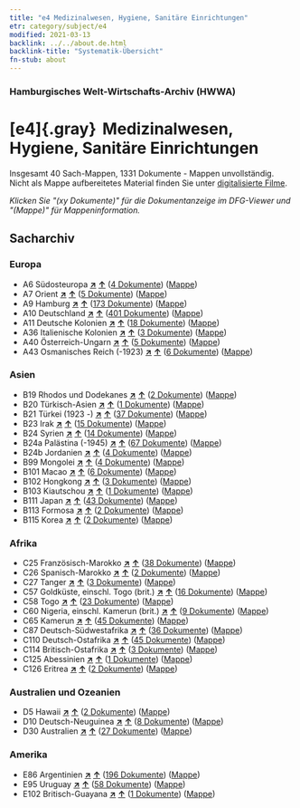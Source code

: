 ```yaml
---
title: "e4 Medizinalwesen, Hygiene, Sanitäre Einrichtungen"
etr: category/subject/e4
modified: 2021-03-13
backlink: ../../about.de.html
backlink-title: "Systematik-Übersicht"
fn-stub: about
---
```


### Hamburgisches Welt-Wirtschafts-Archiv (HWWA)
# [e4]{.gray}&#8201; Medizinalwesen, Hygiene, Sanitäre Einrichtungen&#160; 




Insgesamt 40 Sach-Mappen, 1331 Dokumente - Mappen unvollständig.
Nicht als Mappe aufbereitetes Material finden Sie unter [digitalisierte Filme](/film/h1_sh).

_Klicken Sie "(xy Dokumente)" für die Dokumentanzeige im DFG-Viewer und "(Mappe)" für Mappeninformation._

## Sacharchiv




### Europa

- A6 Südosteuropa [**&nearr;**](../../../geo/i/140900/about.de.html "Südosteuropa (alle Mappen)") [**&uarr;**](../../../geo/about.de.html#A6 "Ländersystematik") (<a href="https://pm20.zbw.eu/dfgview/sh/140900,144266" title="über: Südosteuropa : Medizinalwesen, Hygiene, Sanitäre Einrichtungen" target="_blank">4 Dokumente</a>) ([Mappe](http://purl.org/pressemappe20/folder/sh/140900,144266))
- A7 Orient [**&nearr;**](../../../geo/i/140902/about.de.html "Orient (alle Mappen)") [**&uarr;**](../../../geo/about.de.html#A7 "Ländersystematik") (<a href="https://pm20.zbw.eu/dfgview/sh/140902,144266" title="über: Orient : Medizinalwesen, Hygiene, Sanitäre Einrichtungen" target="_blank">5 Dokumente</a>) ([Mappe](http://purl.org/pressemappe20/folder/sh/140902,144266))
- A9 Hamburg [**&nearr;**](../../../geo/i/140905/about.de.html "Hamburg (alle Mappen)") [**&uarr;**](../../../geo/about.de.html#A9 "Ländersystematik") (<a href="https://pm20.zbw.eu/dfgview/sh/140905,144266" title="über: Hamburg : Medizinalwesen, Hygiene, Sanitäre Einrichtungen" target="_blank">173 Dokumente</a>) ([Mappe](http://purl.org/pressemappe20/folder/sh/140905,144266))
- A10 Deutschland [**&nearr;**](../../../geo/i/126128/about.de.html "Deutschland (alle Mappen)") [**&uarr;**](../../../geo/about.de.html#A10 "Ländersystematik") (<a href="https://pm20.zbw.eu/dfgview/sh/126128,144266" title="über: Deutschland : Medizinalwesen, Hygiene, Sanitäre Einrichtungen" target="_blank">401 Dokumente</a>) ([Mappe](http://purl.org/pressemappe20/folder/sh/126128,144266))
- A11 Deutsche Kolonien [**&nearr;**](../../../geo/i/140960/about.de.html "Deutsche Kolonien (alle Mappen)") [**&uarr;**](../../../geo/about.de.html#A11 "Ländersystematik") (<a href="https://pm20.zbw.eu/dfgview/sh/140960,144266" title="über: Deutsche Kolonien : Medizinalwesen, Hygiene, Sanitäre Einrichtungen" target="_blank">18 Dokumente</a>) ([Mappe](http://purl.org/pressemappe20/folder/sh/140960,144266))
- A36 Italienische Kolonien [**&nearr;**](../../../geo/i/141012/about.de.html "Italienische Kolonien (alle Mappen)") [**&uarr;**](../../../geo/about.de.html#A36 "Ländersystematik") (<a href="https://pm20.zbw.eu/dfgview/sh/141012,144266" title="über: Italienische Kolonien : Medizinalwesen, Hygiene, Sanitäre Einrichtungen" target="_blank">3 Dokumente</a>) ([Mappe](http://purl.org/pressemappe20/folder/sh/141012,144266))
- A40 Österreich-Ungarn [**&nearr;**](../../../geo/i/126127/about.de.html "Österreich-Ungarn (alle Mappen)") [**&uarr;**](../../../geo/about.de.html#A40 "Ländersystematik") (<a href="https://pm20.zbw.eu/dfgview/sh/126127,144266" title="über: Österreich-Ungarn : Medizinalwesen, Hygiene, Sanitäre Einrichtungen" target="_blank">5 Dokumente</a>) ([Mappe](http://purl.org/pressemappe20/folder/sh/126127,144266))
- A43 Osmanisches Reich (-1923) [**&nearr;**](../../../geo/i/141034/about.de.html "Osmanisches Reich (-1923) (alle Mappen)") [**&uarr;**](../../../geo/about.de.html#A43 "Ländersystematik") (<a href="https://pm20.zbw.eu/dfgview/sh/141034,144266" title="über: Osmanisches Reich (-1923) : Medizinalwesen, Hygiene, Sanitäre Einrichtungen" target="_blank">6 Dokumente</a>) ([Mappe](http://purl.org/pressemappe20/folder/sh/141034,144266))

### Asien

- B19 Rhodos und Dodekanes [**&nearr;**](../../../geo/i/141106/about.de.html "Rhodos und Dodekanes (alle Mappen)") [**&uarr;**](../../../geo/about.de.html#B19 "Ländersystematik") (<a href="https://pm20.zbw.eu/dfgview/sh/141106,144266" title="über: Rhodos und Dodekanes : Medizinalwesen, Hygiene, Sanitäre Einrichtungen" target="_blank">2 Dokumente</a>) ([Mappe](http://purl.org/pressemappe20/folder/sh/141106,144266))
- B20 Türkisch-Asien [**&nearr;**](../../../geo/i/141108/about.de.html "Türkisch-Asien (alle Mappen)") [**&uarr;**](../../../geo/about.de.html#B20 "Ländersystematik") (<a href="https://pm20.zbw.eu/dfgview/sh/141108,144266" title="über: Türkisch-Asien : Medizinalwesen, Hygiene, Sanitäre Einrichtungen" target="_blank">1 Dokumente</a>) ([Mappe](http://purl.org/pressemappe20/folder/sh/141108,144266))
- B21 Türkei (1923 -) [**&nearr;**](../../../geo/i/141111/about.de.html "Türkei (1923 -) (alle Mappen)") [**&uarr;**](../../../geo/about.de.html#B21 "Ländersystematik") (<a href="https://pm20.zbw.eu/dfgview/sh/141111,144266" title="über: Türkei (1923 -) : Medizinalwesen, Hygiene, Sanitäre Einrichtungen" target="_blank">37 Dokumente</a>) ([Mappe](http://purl.org/pressemappe20/folder/sh/141111,144266))
- B23 Irak [**&nearr;**](../../../geo/i/141113/about.de.html "Irak (alle Mappen)") [**&uarr;**](../../../geo/about.de.html#B23 "Ländersystematik") (<a href="https://pm20.zbw.eu/dfgview/sh/141113,144266" title="über: Irak : Medizinalwesen, Hygiene, Sanitäre Einrichtungen" target="_blank">15 Dokumente</a>) ([Mappe](http://purl.org/pressemappe20/folder/sh/141113,144266))
- B24 Syrien [**&nearr;**](../../../geo/i/141114/about.de.html "Syrien (alle Mappen)") [**&uarr;**](../../../geo/about.de.html#B24 "Ländersystematik") (<a href="https://pm20.zbw.eu/dfgview/sh/141114,144266" title="über: Syrien : Medizinalwesen, Hygiene, Sanitäre Einrichtungen" target="_blank">14 Dokumente</a>) ([Mappe](http://purl.org/pressemappe20/folder/sh/141114,144266))
- B24a Palästina (-1945) [**&nearr;**](../../../geo/i/141115/about.de.html "Palästina (-1945) (alle Mappen)") [**&uarr;**](../../../geo/about.de.html#B24a "Ländersystematik") (<a href="https://pm20.zbw.eu/dfgview/sh/141115,144266" title="über: Palästina (-1945) : Medizinalwesen, Hygiene, Sanitäre Einrichtungen" target="_blank">67 Dokumente</a>) ([Mappe](http://purl.org/pressemappe20/folder/sh/141115,144266))
- B24b Jordanien [**&nearr;**](../../../geo/i/141116/about.de.html "Jordanien (alle Mappen)") [**&uarr;**](../../../geo/about.de.html#B24b "Ländersystematik") (<a href="https://pm20.zbw.eu/dfgview/sh/141116,144266" title="über: Jordanien : Medizinalwesen, Hygiene, Sanitäre Einrichtungen" target="_blank">4 Dokumente</a>) ([Mappe](http://purl.org/pressemappe20/folder/sh/141116,144266))
- B99 Mongolei [**&nearr;**](../../../geo/i/141261/about.de.html "Mongolei (alle Mappen)") [**&uarr;**](../../../geo/about.de.html#B99 "Ländersystematik") (<a href="https://pm20.zbw.eu/dfgview/sh/141261,144266" title="über: Mongolei : Medizinalwesen, Hygiene, Sanitäre Einrichtungen" target="_blank">4 Dokumente</a>) ([Mappe](http://purl.org/pressemappe20/folder/sh/141261,144266))
- B101 Macao [**&nearr;**](../../../geo/i/141267/about.de.html "Macao (alle Mappen)") [**&uarr;**](../../../geo/about.de.html#B101 "Ländersystematik") (<a href="https://pm20.zbw.eu/dfgview/sh/141267,144266" title="über: Macao : Medizinalwesen, Hygiene, Sanitäre Einrichtungen" target="_blank">6 Dokumente</a>) ([Mappe](http://purl.org/pressemappe20/folder/sh/141267,144266))
- B102 Hongkong [**&nearr;**](../../../geo/i/141268/about.de.html "Hongkong (alle Mappen)") [**&uarr;**](../../../geo/about.de.html#B102 "Ländersystematik") (<a href="https://pm20.zbw.eu/dfgview/sh/141268,144266" title="über: Hongkong : Medizinalwesen, Hygiene, Sanitäre Einrichtungen" target="_blank">3 Dokumente</a>) ([Mappe](http://purl.org/pressemappe20/folder/sh/141268,144266))
- B103 Kiautschou [**&nearr;**](../../../geo/i/126163/about.de.html "Kiautschou (alle Mappen)") [**&uarr;**](../../../geo/about.de.html#B103 "Ländersystematik") (<a href="https://pm20.zbw.eu/dfgview/sh/126163,144266" title="über: Kiautschou : Medizinalwesen, Hygiene, Sanitäre Einrichtungen" target="_blank">1 Dokumente</a>) ([Mappe](http://purl.org/pressemappe20/folder/sh/126163,144266))
- B111 Japan [**&nearr;**](../../../geo/i/141272/about.de.html "Japan (alle Mappen)") [**&uarr;**](../../../geo/about.de.html#B111 "Ländersystematik") (<a href="https://pm20.zbw.eu/dfgview/sh/141272,144266" title="über: Japan : Medizinalwesen, Hygiene, Sanitäre Einrichtungen" target="_blank">43 Dokumente</a>) ([Mappe](http://purl.org/pressemappe20/folder/sh/141272,144266))
- B113 Formosa [**&nearr;**](../../../geo/i/141274/about.de.html "Formosa (alle Mappen)") [**&uarr;**](../../../geo/about.de.html#B113 "Ländersystematik") (<a href="https://pm20.zbw.eu/dfgview/sh/141274,144266" title="über: Formosa : Medizinalwesen, Hygiene, Sanitäre Einrichtungen" target="_blank">2 Dokumente</a>) ([Mappe](http://purl.org/pressemappe20/folder/sh/141274,144266))
- B115 Korea [**&nearr;**](../../../geo/i/141276/about.de.html "Korea (alle Mappen)") [**&uarr;**](../../../geo/about.de.html#B115 "Ländersystematik") (<a href="https://pm20.zbw.eu/dfgview/sh/141276,144266" title="über: Korea : Medizinalwesen, Hygiene, Sanitäre Einrichtungen" target="_blank">2 Dokumente</a>) ([Mappe](http://purl.org/pressemappe20/folder/sh/141276,144266))

### Afrika

- C25 Französisch-Marokko [**&nearr;**](../../../geo/i/141358/about.de.html "Französisch-Marokko (alle Mappen)") [**&uarr;**](../../../geo/about.de.html#C25 "Ländersystematik") (<a href="https://pm20.zbw.eu/dfgview/sh/141358,144266" title="über: Französisch-Marokko : Medizinalwesen, Hygiene, Sanitäre Einrichtungen" target="_blank">38 Dokumente</a>) ([Mappe](http://purl.org/pressemappe20/folder/sh/141358,144266))
- C26 Spanisch-Marokko [**&nearr;**](../../../geo/i/141359/about.de.html "Spanisch-Marokko (alle Mappen)") [**&uarr;**](../../../geo/about.de.html#C26 "Ländersystematik") (<a href="https://pm20.zbw.eu/dfgview/sh/141359,144266" title="über: Spanisch-Marokko : Medizinalwesen, Hygiene, Sanitäre Einrichtungen" target="_blank">2 Dokumente</a>) ([Mappe](http://purl.org/pressemappe20/folder/sh/141359,144266))
- C27 Tanger [**&nearr;**](../../../geo/i/141360/about.de.html "Tanger (alle Mappen)") [**&uarr;**](../../../geo/about.de.html#C27 "Ländersystematik") (<a href="https://pm20.zbw.eu/dfgview/sh/141360,144266" title="über: Tanger : Medizinalwesen, Hygiene, Sanitäre Einrichtungen" target="_blank">3 Dokumente</a>) ([Mappe](http://purl.org/pressemappe20/folder/sh/141360,144266))
- C57 Goldküste, einschl. Togo (brit.) [**&nearr;**](../../../geo/i/141406/about.de.html "Goldküste, einschl. Togo (brit.) (alle Mappen)") [**&uarr;**](../../../geo/about.de.html#C57 "Ländersystematik") (<a href="https://pm20.zbw.eu/dfgview/sh/141406,144266" title="über: Goldküste, einschl. Togo (brit.) : Medizinalwesen, Hygiene, Sanitäre Einrichtungen" target="_blank">16 Dokumente</a>) ([Mappe](http://purl.org/pressemappe20/folder/sh/141406,144266))
- C58 Togo [**&nearr;**](../../../geo/i/141408/about.de.html "Togo (alle Mappen)") [**&uarr;**](../../../geo/about.de.html#C58 "Ländersystematik") (<a href="https://pm20.zbw.eu/dfgview/sh/141408,144266" title="über: Togo : Medizinalwesen, Hygiene, Sanitäre Einrichtungen" target="_blank">23 Dokumente</a>) ([Mappe](http://purl.org/pressemappe20/folder/sh/141408,144266))
- C60 Nigeria, einschl. Kamerun (brit.) [**&nearr;**](../../../geo/i/141409/about.de.html "Nigeria, einschl. Kamerun (brit.) (alle Mappen)") [**&uarr;**](../../../geo/about.de.html#C60 "Ländersystematik") (<a href="https://pm20.zbw.eu/dfgview/sh/141409,144266" title="über: Nigeria, einschl. Kamerun (brit.) : Medizinalwesen, Hygiene, Sanitäre Einrichtungen" target="_blank">9 Dokumente</a>) ([Mappe](http://purl.org/pressemappe20/folder/sh/141409,144266))
- C65 Kamerun [**&nearr;**](../../../geo/i/141410/about.de.html "Kamerun (alle Mappen)") [**&uarr;**](../../../geo/about.de.html#C65 "Ländersystematik") (<a href="https://pm20.zbw.eu/dfgview/sh/141410,144266" title="über: Kamerun : Medizinalwesen, Hygiene, Sanitäre Einrichtungen" target="_blank">45 Dokumente</a>) ([Mappe](http://purl.org/pressemappe20/folder/sh/141410,144266))
- C87 Deutsch-Südwestafrika [**&nearr;**](../../../geo/i/141450/about.de.html "Deutsch-Südwestafrika (alle Mappen)") [**&uarr;**](../../../geo/about.de.html#C87 "Ländersystematik") (<a href="https://pm20.zbw.eu/dfgview/sh/141450,144266" title="über: Deutsch-Südwestafrika : Medizinalwesen, Hygiene, Sanitäre Einrichtungen" target="_blank">36 Dokumente</a>) ([Mappe](http://purl.org/pressemappe20/folder/sh/141450,144266))
- C110 Deutsch-Ostafrika [**&nearr;**](../../../geo/i/141471/about.de.html "Deutsch-Ostafrika (alle Mappen)") [**&uarr;**](../../../geo/about.de.html#C110 "Ländersystematik") (<a href="https://pm20.zbw.eu/dfgview/sh/141471,144266" title="über: Deutsch-Ostafrika : Medizinalwesen, Hygiene, Sanitäre Einrichtungen" target="_blank">45 Dokumente</a>) ([Mappe](http://purl.org/pressemappe20/folder/sh/141471,144266))
- C114 Britisch-Ostafrika [**&nearr;**](../../../geo/i/141473/about.de.html "Britisch-Ostafrika (alle Mappen)") [**&uarr;**](../../../geo/about.de.html#C114 "Ländersystematik") (<a href="https://pm20.zbw.eu/dfgview/sh/141473,144266" title="über: Britisch-Ostafrika : Medizinalwesen, Hygiene, Sanitäre Einrichtungen" target="_blank">3 Dokumente</a>) ([Mappe](http://purl.org/pressemappe20/folder/sh/141473,144266))
- C125 Abessinien [**&nearr;**](../../../geo/i/141482/about.de.html "Abessinien (alle Mappen)") [**&uarr;**](../../../geo/about.de.html#C125 "Ländersystematik") (<a href="https://pm20.zbw.eu/dfgview/sh/141482,144266" title="über: Abessinien : Medizinalwesen, Hygiene, Sanitäre Einrichtungen" target="_blank">1 Dokumente</a>) ([Mappe](http://purl.org/pressemappe20/folder/sh/141482,144266))
- C126 Eritrea [**&nearr;**](../../../geo/i/141483/about.de.html "Eritrea (alle Mappen)") [**&uarr;**](../../../geo/about.de.html#C126 "Ländersystematik") (<a href="https://pm20.zbw.eu/dfgview/sh/141483,144266" title="über: Eritrea : Medizinalwesen, Hygiene, Sanitäre Einrichtungen" target="_blank">2 Dokumente</a>) ([Mappe](http://purl.org/pressemappe20/folder/sh/141483,144266))

### Australien und Ozeanien

- D5 Hawaii [**&nearr;**](../../../geo/i/141595/about.de.html "Hawaii (alle Mappen)") [**&uarr;**](../../../geo/about.de.html#D5 "Ländersystematik") (<a href="https://pm20.zbw.eu/dfgview/sh/141595,144266" title="über: Hawaii : Medizinalwesen, Hygiene, Sanitäre Einrichtungen" target="_blank">2 Dokumente</a>) ([Mappe](http://purl.org/pressemappe20/folder/sh/141595,144266))
- D10 Deutsch-Neuguinea [**&nearr;**](../../../geo/i/141601/about.de.html "Deutsch-Neuguinea (alle Mappen)") [**&uarr;**](../../../geo/about.de.html#D10 "Ländersystematik") (<a href="https://pm20.zbw.eu/dfgview/sh/141601,144266" title="über: Deutsch-Neuguinea : Medizinalwesen, Hygiene, Sanitäre Einrichtungen" target="_blank">8 Dokumente</a>) ([Mappe](http://purl.org/pressemappe20/folder/sh/141601,144266))
- D30 Australien [**&nearr;**](../../../geo/i/141621/about.de.html "Australien (alle Mappen)") [**&uarr;**](../../../geo/about.de.html#D30 "Ländersystematik") (<a href="https://pm20.zbw.eu/dfgview/sh/141621,144266" title="über: Australien : Medizinalwesen, Hygiene, Sanitäre Einrichtungen" target="_blank">27 Dokumente</a>) ([Mappe](http://purl.org/pressemappe20/folder/sh/141621,144266))

### Amerika

- E86 Argentinien [**&nearr;**](../../../geo/i/141692/about.de.html "Argentinien (alle Mappen)") [**&uarr;**](../../../geo/about.de.html#E86 "Ländersystematik") (<a href="https://pm20.zbw.eu/dfgview/sh/141692,144266" title="über: Argentinien : Medizinalwesen, Hygiene, Sanitäre Einrichtungen" target="_blank">196 Dokumente</a>) ([Mappe](http://purl.org/pressemappe20/folder/sh/141692,144266))
- E95 Uruguay [**&nearr;**](../../../geo/i/141695/about.de.html "Uruguay (alle Mappen)") [**&uarr;**](../../../geo/about.de.html#E95 "Ländersystematik") (<a href="https://pm20.zbw.eu/dfgview/sh/141695,144266" title="über: Uruguay : Medizinalwesen, Hygiene, Sanitäre Einrichtungen" target="_blank">58 Dokumente</a>) ([Mappe](http://purl.org/pressemappe20/folder/sh/141695,144266))
- E102 Britisch-Guayana [**&nearr;**](../../../geo/i/141700/about.de.html "Britisch-Guayana (alle Mappen)") [**&uarr;**](../../../geo/about.de.html#E102 "Ländersystematik") (<a href="https://pm20.zbw.eu/dfgview/sh/141700,144266" title="über: Britisch-Guayana : Medizinalwesen, Hygiene, Sanitäre Einrichtungen" target="_blank">1 Dokumente</a>) ([Mappe](http://purl.org/pressemappe20/folder/sh/141700,144266))


